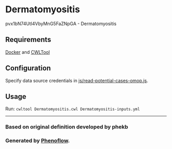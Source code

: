 # Dermatomyositis

pvx1bN74UtI4VbyMnG5FaZNpGA - Dermatomyositis

## Requirements

[Docker](https://docs.docker.com/install/) and [CWLTool](https://github.com/common-workflow-language/cwltool#install)

## Configuration

Specify data source credentials in [js/read-potential-cases-omop.js](js/read-potential-cases-omop.js).

## Usage

Run: `cwltool Dermatomyositis.cwl Dermatomyositis-inputs.yml`

***

### Based on original definition developed by phekb
### Generated by [Phenoflow](https://kclhi.org/phenoflow).
